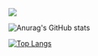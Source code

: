 [<img src="https://capsule-render.vercel.app/api?type=rect&height=200&color=gradient&text=MIJIN'S%20GITHUB" />](https://capsule-render.vercel.app/api?type=rect&height=200&color=0A1D56&text=MIJIN'S%20GITHUB&fontColor=eeee)

![Anurag's GitHub stats](https://github-readme-stats.vercel.app/api?username=JINILEEE&show_icons=true&theme=highcontrast)

[![Top Langs](https://github-readme-stats.vercel.app/api/top-langs/?username=JINILEEE)](https://github.com/anuraghazra/github-readme-stats)

